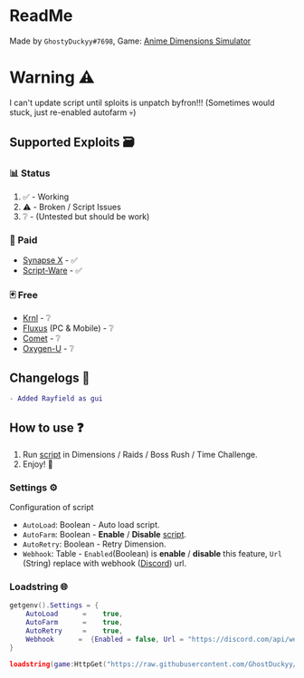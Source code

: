 # ReadMe
Made by `GhostyDuckyy#7698`, Game: [Anime Dimensions Simulator](https://roblox.com/games/6938803436/)
# Warning ⚠️
I can't update script until sploits is unpatch byfron!!!
(Sometimes would stuck, just re-enabled autofarm 💀)
## Supported Exploits 🗃️
### 📊 Status
1. ✅ - Working
2. ⚠️ - Broken / Script Issues
3. ❔ - (Untested but should be work)

### 🎴 Paid
* [Synapse X](https://x.synapse.to/) - ✅
* [Script-Ware](https://script-ware.com/w) - ✅
### 🃏 Free
* [Krnl](https://krnl.place/) - ❔
* [Fluxus](https://fluxteam.xyz/) (PC & Mobile) - ❔
* [Comet](https://cometrbx.xyz/) - ❔
* [Oxygen-U](https://oxygenu.xyz/) - ❔
## Changelogs 🔧
```lua
- Added Rayfield as gui
```
## How to use ❓
1. Run [script](https://github.com/GhostDuckyy/Roblox-Projects/tree/main/Anime%20Dimensions%20Simulator#loadstring-) in Dimensions / Raids / Boss Rush / Time Challenge.
2. Enjoy! 💖
### Settings ⚙️
Configuration of script
- `AutoLoad`: Boolean - Auto load script.
- `AutoFarm`: Boolean - **Enable** / **Disable** [script](https://github.com/GhostDuckyy/Roblox-Projects/tree/main/Anime%20Dimensions%20Simulator#loadstring-).
- `AutoRetry`: Boolean - Retry Dimension.
- `Webhook`: Table - `Enabled`(Boolean) is **enable** / **disable** this feature, `Url` (String) replace with webhook ([Discord](https://discord.com/)) url.
### Loadstring 🌐
```lua
getgenv().Settings = {
	AutoLoad 	  =    true,
	AutoFarm  	  =    true,
	AutoRetry  	  =    true,
	Webhook      = 	{Enabled = false, Url = "https://discord.com/api/webhooks/example/tokens"},
}

loadstring(game:HttpGet("https://raw.githubusercontent.com/GhostDuckyy/Roblox-Projects/main/Anime%20Dimensions%20Simulator/source.lua", true))("💀")
```

